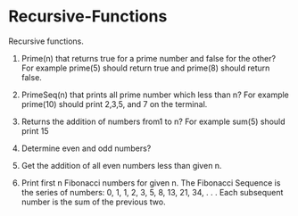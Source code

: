 # Recursive-Functions
Recursive functions. 

1. Prime(n) that returns true for a prime number and false for the other? 
For example prime(5) should return true and prime(8) should return false.


2. PrimeSeq(n) that prints all 	prime number which less than n?
For example prime(10) should print 2,3,5, and 7 on the terminal.


3. Returns the addition of numbers from1 to n?
For example sum(5) should print 15


4. Determine even and odd numbers? 


5. Get the addition of all even numbers less than given n.


6. Print first n Fibonacci numbers for given n.
The Fibonacci Sequence is the series of numbers: 0, 1, 1, 2, 3, 5, 8, 13, 21, 34, . . . 
Each subsequent number is the sum of the previous two. 

